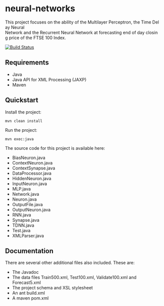 # neural-networks

This project focuses on the ability of the Multilayer Perceptron, the Time Delay Neural Network and the Recurrent Neural Network at forecasting end of day closing price of the FTSE 100 Index.

[![Build Status](https://travis-ci.org/raymcbride/neural-networks.svg?branch=master)](https://travis-ci.org/raymcbride/neural-networks)

## Requirements

- Java
- Java API for XML Processing (JAXP)
- Maven

## Quickstart

Install the project:

    mvn clean install

Run the project:

    mvn exec:java

The source code for this project is available here:

- BiasNeuron.java
- ContextNeuron.java
- ContextSynapse.java
- DataProcessor.java
- HiddenNeuron.java
- InputNeuron.java
- MLP.java
- Network.java
- Neuron.java
- OutputFile.java
- OutputNeuron.java
- RNN.java
- Synapse.java
- TDNN.java
- Test.java
- XMLParser.java

## Documentation

There are several other additional files also included. These are:

- The Javadoc
- The data files Train500.xml, Test100.xml, Validate100.xml and Forecast5.xml
- The project schema and XSL stylesheet
- An ant build.xml
- A maven pom.xml

